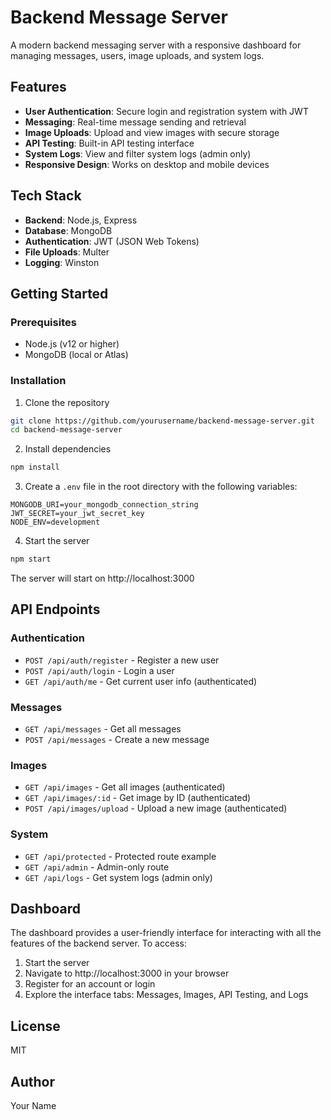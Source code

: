 # Backend Message Server

A modern backend messaging server with a responsive dashboard for managing messages, users, image uploads, and system logs.

## Features

- **User Authentication**: Secure login and registration system with JWT
- **Messaging**: Real-time message sending and retrieval
- **Image Uploads**: Upload and view images with secure storage
- **API Testing**: Built-in API testing interface
- **System Logs**: View and filter system logs (admin only)
- **Responsive Design**: Works on desktop and mobile devices

## Tech Stack

- **Backend**: Node.js, Express
- **Database**: MongoDB
- **Authentication**: JWT (JSON Web Tokens)
- **File Uploads**: Multer
- **Logging**: Winston

## Getting Started

### Prerequisites

- Node.js (v12 or higher)
- MongoDB (local or Atlas)

### Installation

1. Clone the repository
```bash
git clone https://github.com/yourusername/backend-message-server.git
cd backend-message-server
```

2. Install dependencies
```bash
npm install
```

3. Create a `.env` file in the root directory with the following variables:
```
MONGODB_URI=your_mongodb_connection_string
JWT_SECRET=your_jwt_secret_key
NODE_ENV=development
```

4. Start the server
```bash
npm start
```

The server will start on http://localhost:3000

## API Endpoints

### Authentication
- `POST /api/auth/register` - Register a new user
- `POST /api/auth/login` - Login a user
- `GET /api/auth/me` - Get current user info (authenticated)

### Messages
- `GET /api/messages` - Get all messages
- `POST /api/messages` - Create a new message

### Images
- `GET /api/images` - Get all images (authenticated)
- `GET /api/images/:id` - Get image by ID (authenticated)
- `POST /api/images/upload` - Upload a new image (authenticated)

### System
- `GET /api/protected` - Protected route example
- `GET /api/admin` - Admin-only route
- `GET /api/logs` - Get system logs (admin only)

## Dashboard

The dashboard provides a user-friendly interface for interacting with all the features of the backend server. To access:

1. Start the server
2. Navigate to http://localhost:3000 in your browser
3. Register for an account or login
4. Explore the interface tabs: Messages, Images, API Testing, and Logs

## License

MIT

## Author

Your Name 